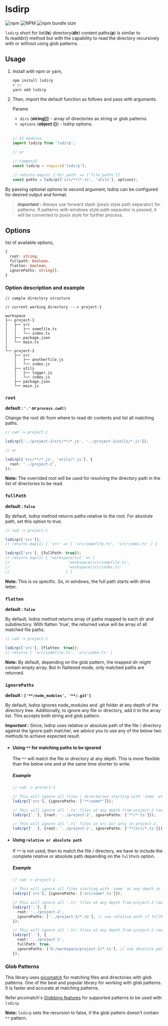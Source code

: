 # lsdirp

![npm](https://img.shields.io/npm/v/lsdirp) ![NPM](https://img.shields.io/npm/l/lsdirp) ![npm bundle size](https://img.shields.io/bundlephobia/minzip/lsdirp)

`lsdirp` short for list(**ls**) directory(**dir**) content paths(**p**) is similar to fs.readdir() method but with the capability to read the directory recursively with or without using glob patterns.

## Usage

1. Install with npm or yarn,</br>

   ```sh
   npm install lsdirp
   # or
   yarn add lsdirp
   ```

2. Then, import the default function as follows and pass with arguments.

   Params</br>

   - `dirs` (**string[]**) - array of directories as string or glob patterns.
   - `options` (**object {}**) - lsdirp options.

   </br>

   ```ts
   // ES modules
   import lsdirp from 'lsdirp';

   // or

   // CommonJS
   const lsdirp = require('lsdirp');

   // returns map(n) {'dir_path' => ['file_paths']}
   const paths = lsdirp(['src/**/*.ts', 'utils'], options);
   ```

By passing optional options to second argument, lsdirp can be configured for desired output and format.

> **_Important :_** Always use forward slash (posix style path separator) for patterns. If patterns with windows style path separator is passed, it will be converted to posix style for further process.

## Options

list of available options,

```ts
{
  root: string,
  fullpath: boolean,
  flatten: boolean,
  ignorePaths: string[],
}
```

### Option description and example

```
// sample directory structure

// current working directory ---> project-1

workspace
├── project-1
│   ├── src
│   │   ├── somefile.ts
│   │   └── index.ts
│   ├── package.json
│   └── main.ts
│
└── project-2
    ├── src
    │   ├── anotherfile.js
    │   └── index.js
    ├── utils
    │   ├── logger.js
    │   └── index.js
    ├── package.json
    └── main.js
```

### `root`

**default : `'.'` or `process.cwd()`**</br>

Change the root dir from where to read dir contents and list all matching paths.

```ts
// cwd -> project-1

lsdirp(['../project-2/src/**/*.js', '../project-2/utils/*.js']);

// or

lsdirp(['src/**/*.js', 'utils/*.js'], {
  root: '../project-2',
});
```

**Note:** The overrided root will be used for resolving the directory path in the list of directories to be read.

### `fullPath`

**default : `false`**</br>

By default, lsdirp method returns paths relative to the root. For absolute path, set this option to true.

```ts
// cwd -> project-1

lsdirp(['src']);
// returns map(1) { 'src' => [ 'src/somefile.ts', 'src/index.ts' ] }

lsdirp(['src'], {fullPath: true});
// returns map(1) { 'workspace/src' => [
//                          'workspace/src/somefile.ts',
//                          'workspace/src/index.ts'
//                         ] }
```

**Note:** This is os specific. So, in windows, the full path starts with drive letter.

### `flatten`

**default : `false`**</br>

By default, lsdirp method returns array of paths mapped to each dir and subdirectory. With flatten 'true', the returned value will be array of all matched file paths.

```ts
// cwd -> project-1

lsdirp(['src'], {flatten: true});
// returns [ 'src/somefile.ts', 'src/index.ts' ]
```

**Note:** By default, depending on the glob pattern, the mapped dir might contain empty array. But in flattened mode, only matched paths are returned.

### `ignorePaths`

**default : `['**/node_modules', '**/.git']`**</br>

By default, lsdirp ignores node_modules and .git folder at any depth of the directory tree. Additionally, to ignore any file or directory, add it to the array list. This accepts both string and glob pattern.

**_Important :_** Since, lsdirp uses relative or absolute path of the file / directory against the ignore path matcher, we advice you to use any of the below two methods to achieve expected result.

- #### Using `**` for matching paths to be ignored

  The `**` will match the file or directory at any depth. This is more flexible than the below one and at the same time shorter to write.

  ##### Example

  ```ts
  // cwd -> project-1

  // This will ignore all files / directories starting with 'some' at any depth in project-1.
  lsdirp(['src'], {ignorePaths: ['**/some*']});

  // This will ignore all '.ts' files at any depth from project-2 root.
  lsdirp(['.'], {root: '../project-2', ignorePaths: ['**/*.ts']});

  // This will ignore all '.ts' files in src dir only in project-2.
  lsdirp(['.'], {root: '../project-2', ignorePaths: ['**/src/*.ts']});
  ```

- #### Using `relative or absolute path`

  If `**` is not used, then to match the file / directory, we have to include the complete relative or absolute path depending on the `fullPath` option.

  ##### Example

  ```ts
  // cwd -> project-1

  // This will ignore all files starting with 'some' at any depth in project-1.
  lsdirp(['src'], {ignorePaths: ['src/some*.ts']});

  // This will ignore all '.ts' files at any depth from project-2 root.
  lsdirp(['.'], {
    root: '../project-2',
    ignorePaths: ['../project-2/*.ts'], // use relative path if fullPath is false
  });

  // This will ignore all '.ts' files at any depth from project-2 root.
  lsdirp(['.'], {
    root: '../project-2',
    fullPath: true,
    ignorePaths: ['D:/workspace/project-2/*.ts'], // use absolute path if fullPath is true
  });
  ```

### Glob Patterns

This library uses [picomatch](https://github.com/micromatch/picomatch) for matching files and directories with glob patterns. One of the best and popular library for working with glob patterns. It is faster and accurate at matching patterns.

Refer picomatch's [Globbing features](https://github.com/micromatch/picomatch#globbing-features) for supported patterns to be used with `lsdirp`.

**Note:** `lsdirp` sets the recursion to false, if the glob pattern doesn't contain `**` pattern.
